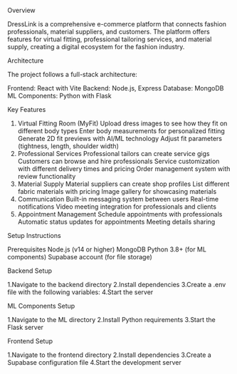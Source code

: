 Overview

DressLink is a comprehensive e-commerce platform that connects fashion professionals, material suppliers, and customers. The platform offers features for virtual fitting, professional tailoring services, and material supply, creating a digital ecosystem for the fashion industry.

Architecture

The project follows a full-stack architecture:

Frontend: React with Vite
Backend: Node.js, Express
Database: MongoDB
ML Components: Python with Flask

Key Features

1. Virtual Fitting Room (MyFit)
    Upload dress images to see how they fit on different body types
    Enter body measurements for personalized fitting
    Generate 2D fit previews with AI/ML technology
    Adjust fit parameters (tightness, length, shoulder width)
2. Professional Services
    Professional tailors can create service gigs
    Customers can browse and hire professionals
    Service customization with different delivery times and pricing
    Order management system with review functionality
3. Material Supply
    Material suppliers can create shop profiles
    List different fabric materials with pricing
    Image gallery for showcasing materials
4. Communication
    Built-in messaging system between users
    Real-time notifications
    Video meeting integration for professionals and clients
5. Appointment Management
    Schedule appointments with professionals
    Automatic status updates for appointments
    Meeting details sharing

Setup Instructions

Prerequisites
    Node.js (v14 or higher)
    MongoDB
    Python 3.8+ (for ML components)
    Supabase account (for file storage)

Backend Setup

1.Navigate to the backend directory
2.Install dependencies
3.Create a .env file with the following variables:
4.Start the server

ML Components Setup

1.Navigate to the ML directory
2.Install Python requirements
3.Start the Flask server

Frontend Setup

1.Navigate to the frontend directory
2.Install dependencies
3.Create a Supabase configuration file
4.Start the development server

